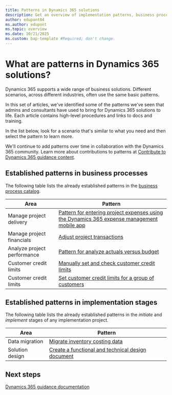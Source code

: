 ```yaml
---
title: Patterns in Dynamics 365 solutions
description: Get an overview of implementation patterns, business process patterns, and other design patterns that we have identified for solutions with Dynamics 365 apps.
author: edupont04
ms.author: edupont
ms.topic: overview
ms.date: 10/21/2025
ms.custom: bap-template #Required; don't change.
---
```


# What are patterns in Dynamics 365 solutions?

Dynamics 365 supports a wide range of business solutions. Different scenarios, across different industries, often use the same basic patterns.  

In this set of articles, we've identified some of the patterns we've seen that admins and consultants have used to bring for Dynamics 365 solutions to life. Each article contains high-level procedures and links to docs and training.

In the list below, look for a scenario that's similar to what you need and then select the pattern to learn more.

We'll continue to add patterns over time in collaboration with the Dynamics 365 community. Learn more about contributions to patterns at [Contribute to Dynamics 365 guidance content](/dynamics365/get-started/contribute#dynamics-365-guidance-content).  

## Established patterns in business processes

The following table lists the already established patterns in the [business process catalog](../business-processes/about.md).  

|Area  |Pattern  |
|---------|---------|
|Manage project delivery|[Pattern for entering project expenses using the Dynamics 365 expense management mobile app](../business-processes/project-to-profit-pattern-enter-project-expenses-expense-management.md)|
|Manage project financials|[Adjust project transactions](../business-processes/project-to-profit-pattern-adjust-transactions.md)|
|Analyze project performance|[Pattern for analyze actuals versus budget](../business-processes/project-to-profit-pattern-analyze-actual-versus-budget.md)|
|Customer credit limits   |[Manually set and check customer credit limits](../business-processes/pattern-manually-set-check-customer-credit-limits.md)         |
|Customer credit limits   |[Set customer credit limits for a group of customers](../business-processes/pattern-set-customer-credit-limits-for-group-of-customers.md)         |

## Established patterns in implementation stages

The following table lists the already established patterns in the *initiate* and *implement* stages of any implementation project.  

|Area  |Pattern  |
|---------|---------|
|Data migration|[Migrate inventory costing data](../implementation-guide/migrate-inventory-costing-data.md)|
|Solution design|[Create a functional and technical design document](create-functional-technical-design-document.md)|

<!-- 
## Established design patterns

The following table lists the already established patterns.  

|Area  |Pattern  |
|---------|---------|
||| -->
## Next steps

[Dynamics 365 guidance documentation](../index.yml)  
